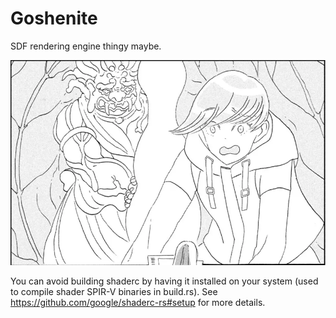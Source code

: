 # Goshenite

SDF rendering engine thingy maybe.

![Goshenite](/assets/Goshenite.webp)

You can avoid building shaderc by having it installed on your system (used to compile shader SPIR-V binaries in build.rs). See https://github.com/google/shaderc-rs#setup for more details.
